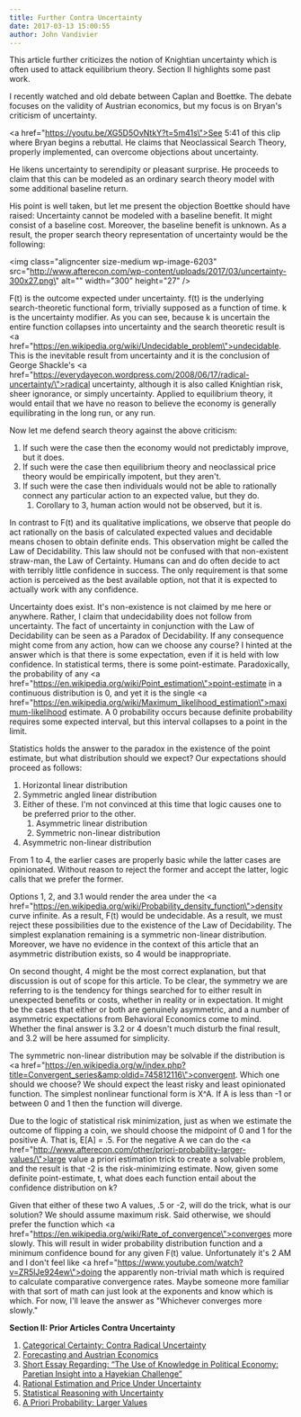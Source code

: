 ```yaml
---
title: Further Contra Uncertainty
date: 2017-03-13 15:00:55
author: John Vandivier
---
```




This article further criticizes the notion of Knightian uncertainty which is often used to attack equilibrium theory. Section II highlights some past work.

I recently watched and old debate between Caplan and Boettke. The debate focuses on the validity of Austrian economics, but my focus is on Bryan's criticism of uncertainty.

<a href=\"https://youtu.be/XG5D5OvNtkY?t=5m41s\">See 5:41 of this clip</a> where Bryan begins a rebuttal. He claims that Neoclassical Search Theory, properly implemented, can overcome objections about uncertainty.

He likens uncertainty to serendipity or pleasant surprise. He proceeds to claim that this can be modeled as an ordinary search theory model with some additional baseline return.

His point is well taken, but let me present the objection Boettke should have raised: Uncertainty cannot be modeled with a baseline benefit. It might consist of a baseline cost. Moreover, the baseline benefit is unknown. As a result, the proper search theory representation of uncertainty would be the following:

<img class=\"aligncenter size-medium wp-image-6203\" src=\"http://www.afterecon.com/wp-content/uploads/2017/03/uncertainty-300x27.png\" alt=\"\" width=\"300\" height=\"27\" />

F(t) is the outcome expected under uncertainty. f(t) is the underlying search-theoretic functional form, trivially supposed as a function of time. k is the uncertainty modifier. As you can see, because k is uncertain the entire function collapses into uncertainty and the search theoretic result is <a href=\"https://en.wikipedia.org/wiki/Undecidable_problem\">undecidable</a>. This is the inevitable result from uncertainty and it is the conclusion of George Shackle's <a href=\"https://everydayecon.wordpress.com/2008/06/17/radical-uncertainty/\">radical uncertainty</a>, although it is also called Knightian risk, sheer ignorance, or simply uncertainty. Applied to equilibrium theory, it would entail that we have no reason to believe the economy is generally equilibrating in the long run, or any run.

Now let me defend search theory against the above criticism:
<ol>
 	<li>If such were the case then the economy would not predictably improve, but it does.</li>
 	<li>If such were the case then equilibrium theory and neoclassical price theory would be empirically impotent, but they aren't.</li>
 	<li>If such were the case then individuals would not be able to rationally connect any particular action to an expected value, but they do.
<ol>
 	<li>Corollary to 3, human action would not be observed, but it is.</li>
</ol>
</li>
</ol>
In contrast to F(t) and its qualitative implications, we observe that people do act rationally on the basis of calculated expected values and decidable means chosen to obtain definite ends. This observation might be called the Law of Decidability. This law should not be confused with that non-existent straw-man, the Law of Certainty. Humans can and do often decide to act with terribly little confidence in success. The only requirement is that some action is perceived as the best available option, not that it is expected to actually work with any confidence.

Uncertainty does exist. It's non-existence is not claimed by me here or anywhere. Rather, I claim that undecidability does not follow from uncertainty. The fact of uncertainty in conjunction with the Law of Decidability can be seen as a Paradox of Decidability. If any consequence might come from any action, how can we choose any course? I hinted at the answer which is that there is some expectation, even if it is held with low confidence. In statistical terms, there is some point-estimate. Paradoxically, the probability of any <a href=\"https://en.wikipedia.org/wiki/Point_estimation\">point-estimate</a> in a continuous distribution is 0, and yet it is the single <a href=\"https://en.wikipedia.org/wiki/Maximum_likelihood_estimation\">maximum-likelihood estimate</a>. A 0 probability occurs because definite probability requires some expected interval, but this interval collapses to a point in the limit.

Statistics holds the answer to the paradox in the existence of the point estimate, but what distribution should we expect? Our expectations should proceed as follows:
<ol>
 	<li>Horizontal linear distribution</li>
 	<li>Symmetric angled linear distribution</li>
 	<li>Either of these. I'm not convinced at this time that logic causes one to be preferred prior to the other.
<ol>
 	<li>Asymmetric linear distribution</li>
 	<li>Symmetric non-linear distribution</li>
</ol>
</li>
 	<li>Asymmetric non-linear distribution</li>
</ol>
From 1 to 4, the earlier cases are properly basic while the latter cases are opinionated. Without reason to reject the former and accept the latter, logic calls that we prefer the former.

Options 1, 2, and 3.1 would render the area under the <a href=\"https://en.wikipedia.org/wiki/Probability_density_function\">density curve</a> infinite. As a result, F(t) would be undecidable. As a result, we must reject these possibilities due to the existence of the Law of Decidability. The simplest explanation remaining is a symmetric non-linear distribution. Moreover, we have no evidence in the context of this article that an asymmetric distribution exists, so 4 would be inappropriate.

On second thought, 4 might be the most correct explanation, but that discussion is out of scope for this article. To be clear, the symmetry we are referring to is the tendency for things searched for to either result in unexpected benefits or costs, whether in reality or in expectation. It might be the cases that either or both are genuinely asymmetric, and a number of asymmetric expectations from Behavioral Economics come to mind. Whether the final answer is 3.2 or 4 doesn't much disturb the final result, and 3.2 will be here assumed for simplicity.

The symmetric non-linear distribution may be solvable if the distribution is <a href=\"https://en.wikipedia.org/w/index.php?title=Convergent_series&amp;oldid=745812116\">convergent</a>. Which one should we choose? We should expect the least risky and least opinionated function. The simplest nonlinear functional form is X^A. If A is less than -1 or between 0 and 1 then the function will diverge.

Due to the logic of statistical risk minimization, just as when we estimate the outcome of flipping a coin, we should choose the midpoint of 0 and 1 for the positive A. That is, E[A] = .5. For the negative A we can do the <a href=\"http://www.afterecon.com/other/priori-probability-larger-values/\">large value a priori estimation trick</a> to create a solvable problem, and the result is that -2 is the risk-minimizing estimate. Now, given some definite point-estimate, t, what does each function entail about the confidence distribution on k?

Given that either of these two A values, .5 or -2, will do the trick, what is our solution? We should assume maximum risk. Said otherwise, we should prefer the function which <a href=\"https://en.wikipedia.org/wiki/Rate_of_convergence\">converges more slowly</a>. This will result in wider probability distribution function and a minimum confidence bound for any given F(t) value. Unfortunately it's 2 AM and I don't feel like <a href=\"https://www.youtube.com/watch?v=ZR5lJe924ew\">doing the apparently non-trivial math which is required to calculate comparative convergence rates</a>. Maybe someone more familiar with that sort of math can just look at the exponents and know which is which. For now, I'll leave the answer as \"Whichever converges more slowly.\"

<strong>Section II: Prior Articles Contra Uncertainty</strong>
<ol>
 	<li><a href=\"http://www.afterecon.com/economics-and-finance/categorical-certainty-contra-radical-uncertainty/\">Categorical Certainty: Contra Radical Uncertainty</a></li>
 	<li><a href=\"http://www.afterecon.com/economics-and-finance/forecasting-austrian-economics/\">Forecasting and Austrian Economics</a></li>
 	<li><a href=\"http://www.afterecon.com/economics-and-finance/short-essay-regarding-use-knowledge-political-economy-paretian-insight-hayekian-challenge/\">Short Essay Regarding: “The Use of Knowledge in Political Economy: Paretian Insight into a Hayekian Challenge”</a></li>
 	<li><a href=\"http://www.afterecon.com/economics-and-finance/rational-estimation-price-uncertainty/\">Rational Estimation and Price Under Uncertainty</a></li>
 	<li><a href=\"http://www.afterecon.com/economics-and-finance/statistical-reasoning-uncertainty/\">Statistical Reasoning with Uncertainty</a></li>
 	<li><a href=\"http://www.afterecon.com/other/priori-probability-larger-values/\">A Priori Probability: Larger Values</a></li>
</ol>